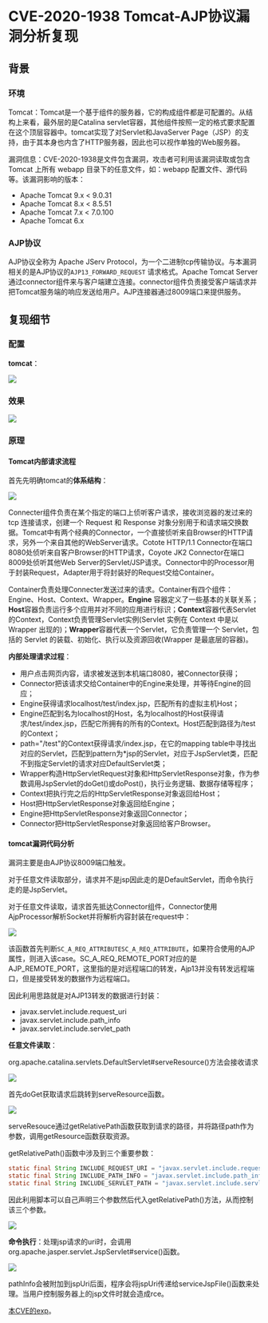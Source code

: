 # CVE-2020-1938 Tomcat-AJP协议漏洞分析复现

## 背景

### 环境

Tomcat：Tomcat是一个基于组件的服务器，它的构成组件都是可配置的。从结构上来看，最外层的是Catalina servlet容器，其他组件按照一定的格式要求配置在这个顶层容器中。tomcat实现了对Servlet和JavaServer Page（JSP）的支持，由于其本身也内含了HTTP服务器，因此也可以视作单独的Web服务器。

漏洞信息：CVE-2020-1938是文件包含漏洞，攻击者可利用该漏洞读取或包含 Tomcat 上所有 webapp 目录下的任意文件，如：webapp 配置文件、源代码等。该漏洞影响的版本：

- Apache Tomcat 9.x < 9.0.31
- Apache Tomcat 8.x < 8.5.51
- Apache Tomcat 7.x < 7.0.100
- Apache Tomcat 6.x

### AJP协议

AJP协议全称为 Apache JServ Protocol，为一个二进制tcp传输协议。与本漏洞相关的是AJP协议的`AJP13_FORWARD_REQUEST` 请求格式。Apache Tomcat Server通过connector组件来与客户端建立连接。connector组件负责接受客户端请求并把Tomcat服务端的响应发送给用户。AJP连接器通过8009端口来提供服务。

## 复现细节

### 配置

**tomcat**：

![](https://github.com/zhenghaodong/picture/raw/master/3.PNG)

### 效果

![](https://github.com/zhenghaodong/picture/raw/master/4.PNG)

### 原理

#### Tomcat内部请求流程

首先先明确tomcat的**体系结构**：

![](https://github.com/zhenghaodong/picture/raw/master/10.PNG)

Connecter组件负责在某个指定的端口上侦听客户请求，接收浏览器的发过来的 tcp 连接请求，创建一个 Request 和 Response 对象分别用于和请求端交换数据。Tomcat中有两个经典的Connector，一个直接侦听来自Browser的HTTP请求，另外一个来自其他的WebServer请求。Cotote HTTP/1.1 Connector在端口8080处侦听来自客户Browser的HTTP请求，Coyote JK2 Connector在端口8009处侦听其他Web Server的Servlet/JSP请求。Connector中的Processor用于封装Request，Adapter用于将封装好的Request交给Container。

Container负责处理Connecter发送过来的请求。Container有四个组件：Engine、Host、Context、Wrapper。**Engine** 容器定义了一些基本的关联关系；**Host**容器负责运行多个应用并对不同的应用进行标识；**Context**容器代表Servlet的Context，Context负责管理Servlet实例(Servlet 实例在 Context 中是以 Wrapper 出现的)；**Wrapper**容器代表一个Servlet，它负责管理一个 Servlet，包括的 Servlet 的装载、初始化、执行以及资源回收(Wrapper 是最底层的容器)。

**内部处理请求过程**：

* 用户点击网页内容，请求被发送到本机端口8080，被Connector获得；
* Connector把该请求交给Container中的Engine来处理，并等待Engine的回应；
* Engine获得请求localhost/test/index.jsp，匹配所有的虚拟主机Host；
* Engine匹配到名为localhost的Host，名为localhost的Host获得请求/test/index.jsp，匹配它所拥有的所有的Context。Host匹配到路径为/test的Context；
* path="/test"的Context获得请求/index.jsp，在它的mapping table中寻找出对应的Servlet，匹配到pattern为*jsp的Servlet，对应于JspServlet类，匹配不到指定Servlet的请求对应DefaultServlet类；
* Wrapper构造HttpServletRequest对象和HttpServletResponse对象，作为参数调用JspServlet的doGet()或doPost()，执行业务逻辑、数据存储等程序；
* Context把执行完之后的HttpServletResponse对象返回给Host；
* Host把HttpServletResponse对象返回给Engine；
* Engine把HttpServletResponse对象返回Connector；
* Connector把HttpServletResponse对象返回给客户Browser。

#### tomcat漏洞代码分析

漏洞主要是由AJP协议8009端口触发。

对于任意文件读取部分，请求并不是jsp因此走的是DefaultServlet，而命令执行走的是JspServlet。

对于任意文件读取，请求首先抵达Connector组件，Connector使用AjpProcessor解析Socket并将解析内容封装在request中：

![](https://github.com/zhenghaodong/picture/raw/master/5.PNG)

该函数首先判断`SC_A_REQ_ATTRIBUTESC_A_REQ_ATTRIBUTE`，如果符合使用的AJP属性，则进入该case。SC_A_REQ_REMOTE_PORT对应的是AJP_REMOTE_PORT，这里指的是对远程端口的转发，Ajp13并没有转发远程端口，但是接受转发的数据作为远程端口。

因此利用思路就是对AJP13转发的数据进行封装：

* javax.servlet.include.request_uri 
* javax.servlet.include.path_info 
* javax.servlet.include.servlet_path

**任意文件读取**：

org.apache.catalina.servlets.DefaultServlet#serveResource()方法会接收请求

![](https://github.com/zhenghaodong/picture/raw/master/6.PNG)

首先doGet获取请求后跳转到serveResource函数。

![](https://github.com/zhenghaodong/picture/raw/master/7.PNG)

serveResouce通过getRelativePath函数获取到请求的路径，并将路径path作为参数，调用getResource函数获取资源。

getRelativePath()函数中涉及到三个重要参数：

```java
static final String INCLUDE_REQUEST_URI = "javax.servlet.include.request_uri";
static final String INCLUDE_PATH_INFO = "javax.servlet.include.path_info";
static final String INCLUDE_SERVLET_PATH = "javax.servlet.include.servlet_path";
```

因此利用脚本可以自己声明三个参数然后代入getRelativePath()方法，从而控制该三个参数。

![](https://github.com/zhenghaodong/picture/raw/master/8.PNG)

**命令执行**：处理jsp请求的uri时，会调用org.apache.jasper.servlet.JspServlet#service()函数。

![](https://github.com/zhenghaodong/picture/raw/master/9.PNG)

pathInfo会被附加到jspUri后面，程序会将jspUri传递给serviceJspFile()函数来处理。当用户控制服务器上的jsp文件时就会造成rce。

[本CVE的exp](https://github.com/YDHCUI/CNVD-2020-10487-Tomcat-Ajp-lfi/blob/master/CNVD-2020-10487-Tomcat-Ajp-lfi.py)。
